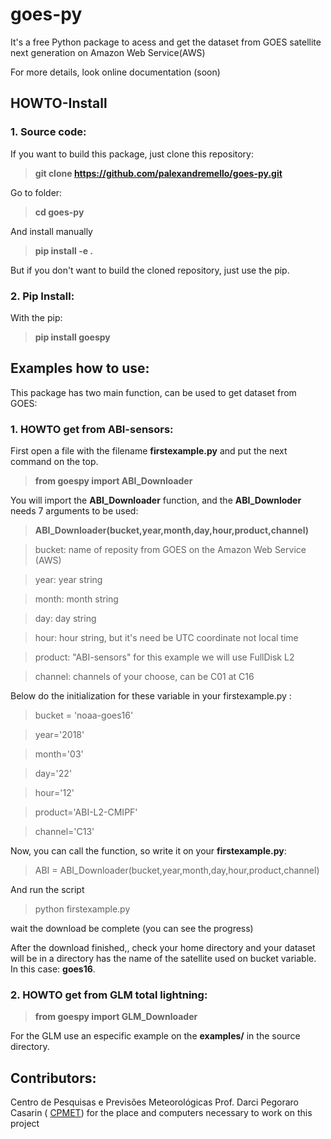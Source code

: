 # goes-py 

 It's a free Python package to acess and get the dataset from GOES satellite next generation on Amazon Web Service(AWS)
 
 For more details, look online documentation (soon)

## HOWTO-Install 
 
 ### 1. Source code:
 
 If you want to build this package, just clone this repository:

 >**git clone https://github.com/palexandremello/goes-py.git**

 Go to folder:

>**cd goes-py** 

 And install manually

>**pip install -e .**

But if you don't want to build the cloned repository, just use the pip.

 ### 2. Pip Install: 
 
  With the pip:
  
  > **pip install goespy**

 ## Examples how to use:

 This package has two main function, can be used to get dataset from GOES:

 ### 1. HOWTO get from ABI-sensors:
 
First open a file with the filename **firstexample.py** and put the next command on the top.

> **from goespy import ABI_Downloader**

You will import the **ABI_Downloader** function, and the **ABI_Downloder** needs 7 arguments to be used:

> **ABI_Downloader(bucket,year,month,day,hour,product,channel)**

>bucket: name of reposity from GOES on the Amazon Web Service (AWS)

>year: year string 

>month: month string 

>day: day string

>hour: hour string, but it's need be UTC coordinate not local time

>product: "ABI-sensors" for this example we will use FullDisk L2

>channel: channels of your choose, can be C01 at C16

Below do the initialization for these variable in your firstexample.py :

>  bucket = 'noaa-goes16'

>  year='2018'

> month='03'

> day='22'

> hour='12'

> product='ABI-L2-CMIPF'

> channel='C13'

Now, you can call the function, so write it on your **firstexample.py**:
> ABI = ABI_Downloader(bucket,year,month,day,hour,product,channel)


And run the script 

> python firstexample.py 

wait the download be complete (you can see the progress)

After the download finished,, check your home directory and your dataset will be in a directory has the name of  the satellite used on bucket variable. In this case: **goes16**.

 ### 2. HOWTO get from GLM total lightning:
 
> **from goespy import GLM_Downloader**

For the GLM use an especific example on the **examples/** in the source directory.

 ## Contributors: 
 Centro de Pesquisas e Previsões Meteorológicas Prof. Darci Pegoraro Casarin ( <a href="https://wp.ufpel.edu.br/cppmet/">CPMET</a>) for the place and computers necessary to work on this project 

